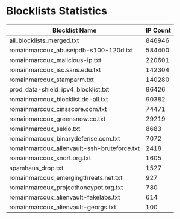 # Blocklists Statistics
| Blocklist Name | IP Count |
|----|----|
| all_blocklists_merged.txt | 846946 |
| romainmarcoux_abuseipdb-s100-120d.txt | 584400 |
| romainmarcoux_malicious-ip.txt | 220601 |
| romainmarcoux_isc.sans.edu.txt | 142304 |
| romainmarcoux_stamparm.txt | 140280 |
| prod_data-shield_ipv4_blocklist.txt | 96426 |
| romainmarcoux_blocklist.de-all.txt | 90382 |
| romainmarcoux_cinsscore.com.txt | 74471 |
| romainmarcoux_greensnow.co.txt | 29219 |
| romainmarcoux_sekio.txt | 8683 |
| romainmarcoux_binarydefense.com.txt | 7072 |
| romainmarcoux_alienvault-ssh-bruteforce.txt | 2418 |
| romainmarcoux_snort.org.txt | 1605 |
| spamhaus_drop.txt | 1527 |
| romainmarcoux_emergingthreats.net.txt | 927 |
| romainmarcoux_projecthoneypot.org.txt | 780 |
| romainmarcoux_alienvault-fakelabs.txt | 614 |
| romainmarcoux_alienvault-georgs.txt | 100 |
